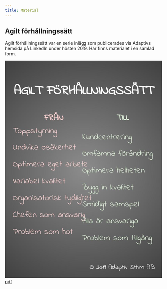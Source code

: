 ```yaml
---
title: Material
---
```


## Agilt förhållningssätt
Agilt förhållningssätt var en serie inlägg som publicerades via Adaptivs hemsida på LinkedIn under hösten 2019. Här finns materialet i en samlad form.

![poster](/assets/agiltfhs-poster.jpeg)
[pdf](/assets/agiltfhs-full.pdf)
